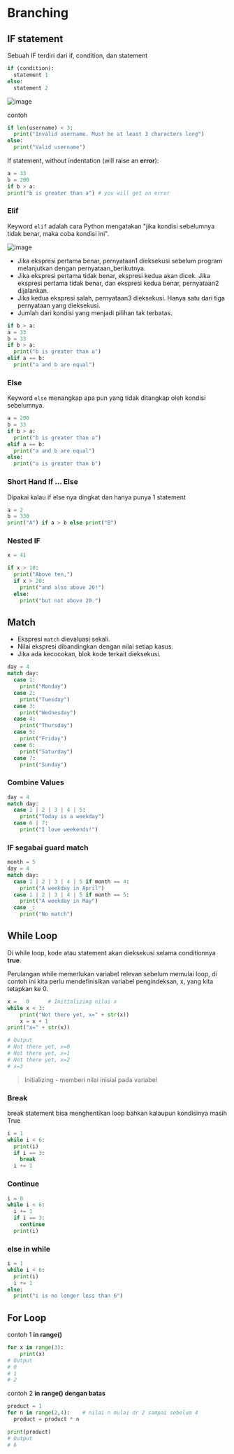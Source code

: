 # Branching
## IF statement
Sebuah IF terdiri dari if, condition, dan statement
```python
if (condition):
  statement 1
else:
  statement 2
```

![image](https://github.com/user-attachments/assets/2b22c4a9-b5f0-4ebd-9df5-069781e6e553)

contoh
```python
if len(username) < 3:
  print("Invalid username. Must be at least 3 characters long")
else:
  print("Valid username")
```

If statement, without indentation (will raise an **error**):
```python
a = 33
b = 200
if b > a:
print("b is greater than a") # you will get an error
```

### Elif
Keyword ```elif``` adalah cara Python mengatakan "jika kondisi sebelumnya tidak benar, maka coba kondisi ini".

![image](https://github.com/user-attachments/assets/1ceb0a0f-1d8d-4f20-92b1-26087198558d)
- Jika ekspresi pertama benar, pernyataan1 dieksekusi sebelum program melanjutkan dengan pernyataan_berikutnya.
- Jika ekspresi pertama tidak benar, ekspresi kedua akan dicek. Jika ekspresi pertama tidak benar, dan ekspresi kedua benar, pernyataan2 dijalankan. 
- Jika kedua ekspresi salah, pernyataan3 dieksekusi. Hanya satu dari tiga pernyataan yang dieksekusi.
- Jumlah dari kondisi yang menjadi pilihan tak terbatas.

```python
if b > a:
a = 33
b = 33
if b > a:
  print("b is greater than a")
elif a == b:
  print("a and b are equal")
```

### Else
Keyword ```else``` menangkap apa pun yang tidak ditangkap oleh kondisi sebelumnya.
```python
a = 200
b = 33
if b > a:
  print("b is greater than a")
elif a == b:
  print("a and b are equal")
else:
  print("a is greater than b")
```

### Short Hand If ... Else
Dipakai kalau if else nya dingkat dan hanya punya 1 statement
```python
a = 2
b = 330
print("A") if a > b else print("B")
```

### Nested IF
```python
x = 41

if x > 10:
  print("Above ten,")
  if x > 20:
    print("and also above 20!")
  else:
    print("but not above 20.")
```

## Match
- Ekspresi ```match``` dievaluasi sekali.
- Nilai ekspresi dibandingkan dengan nilai setiap kasus.
- Jika ada kecocokan, blok kode terkait dieksekusi.
```python
day = 4
match day:
  case 1:
    print("Monday")
  case 2:
    print("Tuesday")
  case 3:
    print("Wednesday")
  case 4:
    print("Thursday")
  case 5:
    print("Friday")
  case 6:
    print("Saturday")
  case 7:
    print("Sunday")
```

### Combine Values
```python
day = 4
match day:
  case 1 | 2 | 3 | 4 | 5:
    print("Today is a weekday")
  case 6 | 7:
    print("I love weekends!")
```

### IF segabai guard match
```python
month = 5
day = 4
match day:
  case 1 | 2 | 3 | 4 | 5 if month == 4:
    print("A weekday in April")
  case 1 | 2 | 3 | 4 | 5 if month == 5:
    print("A weekday in May")
  case _:
    print("No match")
```

## While Loop
Di while loop, kode atau statement akan dieksekusi selama conditionnya **true**.

Perulangan while memerlukan variabel relevan sebelum memulai loop, di contoh ini kita perlu mendefinisikan variabel pengindeksan, x, yang kita tetapkan ke 0.
```python
x =   0      # Initializing nilai x
while x < 3:
    print("Not there yet, x=" + str(x))
    x = x + 1
print("x=" + str(x))

# Output
# Not there yet, x=0
# Not there yet, x=1
# Not there yet, x=2
# x=3
```
> Initializing - memberi nilai inisial pada variabel

### Break
break statement bisa menghentikan loop bahkan kalaupun kondisinya masih True
```python
i = 1
while i < 6:
  print(i)
  if i == 3:
    break
  i += 1
```

### Continue
```python
i = 0
while i < 6:
  i += 1
  if i == 3:
    continue
  print(i)
```

### else in while
```python
i = 1
while i < 6:
  print(i)
  i += 1
else:
  print("i is no longer less than 6")
```

## For Loop
contoh 1 **in range()**
```python
for x in range(3):
    print(x)
# Output
# 0
# 1
# 2
```

contoh 2 **in range() dengan batas**
```python
product = 1
for n in range(2,4):    # nilai n mulai dr 2 sampai sebelum 4
  product = product * n

print(product)
# Output
# 6
```
